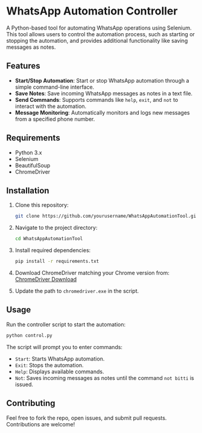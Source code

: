 # WhatsApp Automation Controller

A Python-based tool for automating WhatsApp operations using Selenium. This tool allows users to control the automation process, such as starting or stopping the automation, and provides additional functionality like saving messages as notes.

## Features
- **Start/Stop Automation**: Start or stop WhatsApp automation through a simple command-line interface.
- **Save Notes**: Save incoming WhatsApp messages as notes in a text file.
- **Send Commands**: Supports commands like `help`, `exit`, and `not` to interact with the automation.
- **Message Monitoring**: Automatically monitors and logs new messages from a specified phone number.

## Requirements
- Python 3.x
- Selenium
- BeautifulSoup
- ChromeDriver

## Installation

1. Clone this repository:
    ```bash
    git clone https://github.com/yourusername/WhatsAppAutomationTool.git
    ```

2. Navigate to the project directory:
    ```bash
    cd WhatsAppAutomationTool
    ```

3. Install required dependencies:
    ```bash
    pip install -r requirements.txt
    ```

4. Download ChromeDriver matching your Chrome version from:
    [ChromeDriver Download](https://chromedriver.chromium.org/downloads)

5. Update the path to `chromedriver.exe` in the script.

## Usage

Run the controller script to start the automation:
```bash
python control.py
```

The script will prompt you to enter commands:
- `Start`: Starts WhatsApp automation.
- `Exit`: Stops the automation.
- `Help`: Displays available commands.
- `Not`: Saves incoming messages as notes until the command `not bitti` is issued.

## Contributing
Feel free to fork the repo, open issues, and submit pull requests. Contributions are welcome!
